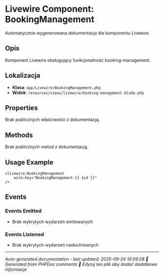 # Livewire Component: BookingManagement

Automatycznie wygenerowana dokumentacja dla komponentu Livewire.

## Opis
Komponent Livewire obsługujący funkcjonalność booking-management.

## Lokalizacja
- **Klasa**: `app/Livewire/BookingManagement.php`
- **Widok**: `resources/views/livewire/booking-management.blade.php`



## Properties
Brak publicznych właściwości z dokumentacją.

## Methods
Brak publicznych metod z dokumentacją.

## Usage Example
```blade
<livewire:BookingManagement
    wire:key="BookingManagement-{{ $id }}"
/>
```

## Events

### Events Emitted
- Brak wykrytych wydarzeń emitowanych

### Events Listened
- Brak wykrytych wydarzeń nasłuchiwanych

---
*Auto-generated documentation - last updated: 2025-09-24 10:09:28*
*🤖 Generated from PHPDoc comments*
*📝 Edytuj ten plik aby dodać dodatkowe informacje*